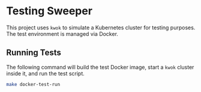 # Testing Sweeper

This project uses `kwok` to simulate a Kubernetes cluster for testing purposes. The test environment is managed via Docker.

## Running Tests

The following command will build the test Docker image, start a `kwok` cluster inside it, and run the test script.

```bash
make docker-test-run
```
